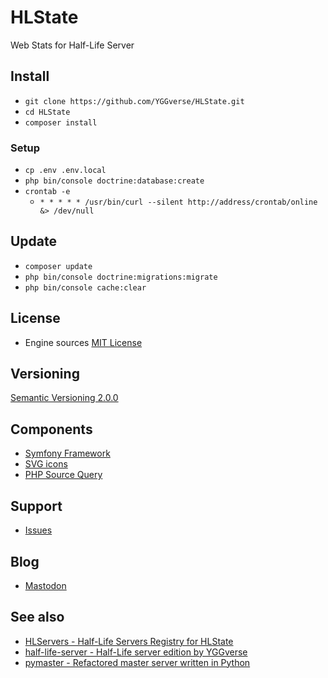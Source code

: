 # HLState

Web Stats for Half-Life Server

## Install

* `git clone https://github.com/YGGverse/HLState.git`
* `cd HLState`
* `composer install`

### Setup

* `cp .env .env.local`
* `php bin/console doctrine:database:create`
* `crontab -e`
  + `* * * * * /usr/bin/curl --silent http://address/crontab/online &> /dev/null`

## Update

* `composer update`
* `php bin/console doctrine:migrations:migrate`
* `php bin/console cache:clear`

## License

* Engine sources [MIT License](https://github.com/YGGverse/HLState/blob/main/LICENSE)

## Versioning

[Semantic Versioning 2.0.0](https://semver.org/#semantic-versioning-200)

## Components

* [Symfony Framework](https://symfony.com)
* [SVG icons](https://icons.getbootstrap.com)
* [PHP Source Query](https://github.com/xPaw/PHP-Source-Query)

## Support

* [Issues](https://github.com/YGGverse/HLState/issues)

## Blog

* [Mastodon](https://mastodon.social/@YGGverse)

## See also

* [HLServers - Half-Life Servers Registry for HLState](https://github.com/YGGverse/HLServers)
* [half-life-server - Half-Life server edition by YGGverse](https://github.com/YGGverse/half-life-server)
* [pymaster - Refactored master server written in Python](https://github.com/YGGverse/pymaster)
